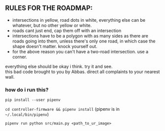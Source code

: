 
## RULES FOR THE ROADMAP:
- intersections in yellow, road dots in white, everything else can be whatever, but no other yellow or white.  
- roads cant just end, cap them off with an intersection  
- intersections have to be a polygon with as many sides as there are roads going into them, unless there's only one road,
in which case the shape doesn't matter. knock yourself out.
- for the above reason you can't have a two-road intersection. use a corner.
  
everything else should be okay i think. try it and see.  
this bad code brought to you by Abbas. direct all complaints to your nearest wall.  

### how do i run this?
```pip install --user pipenv```

```cd controller-firmware && pipenv install``` (pipenv is in `~/.local/bin/pipenv`)

```pipenv run python src/main.py <path_to_ur_image>```
  